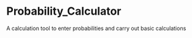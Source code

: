 # Probability_Calculator
A calculation tool to enter probabilities and carry out basic calculations
